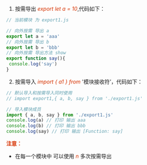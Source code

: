 1. 按需导出   *<font color="#d63200">export let a = 10</font>*,代码如下：
```JavaScript
// 当前模块 为 export1.js

// 向外按需 导出 a
export let a = 'aaa'
// 向外按需 导出 b
export let b = 'bbb'
// 向外按需 导出方法 show
export function say(){
 console.log('say')
}
```
2. 按需导入 *<font color="#d63200">import { a1 } from</font>* '模块接收符’，代码如下： 
```JavaScript
// 默认导入和按需导入同时使用
// import export1,{ a, b, say } from './export1.js'

// 导入模块成员
import { a, b, say } from './export1.js'
console.log(a) // 打印 输出 aaa
console.log(b) // 打印 输出 bbb
console.log(say) // 打印 输出 [Function: say]
```
**<font color="#d63200">注意：</font>**
+ 在每一个模块中 可以使用 *<font color="#d63200">n</font>* 多次按需导出
